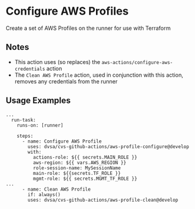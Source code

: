 # Configure AWS Profiles

Create a set of AWS Profiles on the runner for use with Terraform

## Notes
- This action uses (so replaces) the `aws-actions/configure-aws-credentials` action
- The `Clean AWS Profile` action, used in conjunction with this action, removes any credentials from the runner

## Usage Examples
```
...
  run-task:
    runs-on: [runner]

    steps:
      - name: Configure AWS Profile
        uses: dvsa/cvs-github-actions/aws-profile-configure@develop
        with:
          actions-role: ${{ secrets.MAIN_ROLE }}
          aws-region: ${{ vars.AWS_REGION }}
          role-session-name: MySessionName
          main-role: ${{secrets.TF_ROLE }}
          mgmt-role: ${{ secrets.MGMT_TF_ROLE }}
...
      - name: Clean AWS Profile
        if: always()
        uses: dvsa/cvs-github-actions/aws-profile-clean@develop
```